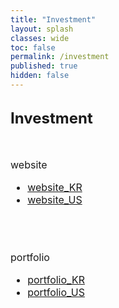 ```yaml
---
title: "Investment"
layout: splash
classes: wide
toc: false
permalink: /investment
published: true
hidden: false
---
```


<head>
  <base target="_self">
</head>

<br>
<font size="5"> 
  <div style="font-weight:bold;">
    Investment
  </div>
</font>
<br>
<br>

<font size="3">
<div markdown="1">

website

- [website_KR](/investment/website_KR)
- [website_US](/investment/website_US)
<br>
<br>

portfolio

- [portfolio_KR](/investment/portfolio_KR)
- [portfolio_US](/investment/portfolio_US)
<br>
<br>

</div>
</font>

